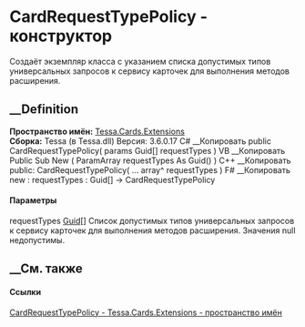 # CardRequestTypePolicy - конструктор
Создаёт экземпляр класса с указанием списка допустимых типов универсальных
запросов к сервису карточек для выполнения методов расширения.
## __Definition
 **Пространство имён:** [Tessa.Cards.Extensions](N_Tessa_Cards_Extensions.htm)  
 **Сборка:** Tessa (в Tessa.dll) Версия: 3.6.0.17
C# __Копировать
     public CardRequestTypePolicy(
    	params Guid[] requestTypes
    )
VB __Копировать
     Public Sub New ( 
    	ParamArray requestTypes As Guid()
    )
C++ __Копировать
     public:
    CardRequestTypePolicy(
    	... array<Guid>^ requestTypes
    )
F# __Копировать
     new : 
            requestTypes : Guid[] -> CardRequestTypePolicy
#### Параметры
requestTypes [Guid](https://learn.microsoft.com/dotnet/api/system.guid)[]
     Список допустимых типов универсальных запросов к сервису карточек для выполнения методов расширения. Значения null недопустимы. 
## __См. также
#### Ссылки
[CardRequestTypePolicy - ](T_Tessa_Cards_Extensions_CardRequestTypePolicy.htm)
[Tessa.Cards.Extensions - пространство имён](N_Tessa_Cards_Extensions.htm)
